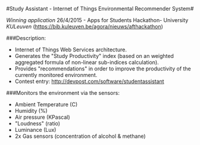 #Study Assistant - Internet of Things Environmental Recommender System#

*Winning application*
26/4/2015 - Apps for Students Hackathon​ - ​University *KULeuven* (https://bib.kuleuven.be/agora/nieuws/afthackathon​)

###Description:

+ Internet of Things Web Services architecture.
+ Generates the "Study Productivity" index (based on an weighted aggregated formula of non-linear sub-indices calculation).
+ Provides "recommendations" in order to improve the productivity of the currently monitored environment.​​
+ Contest entry: http://devpost.com/software/studentassistant​

###Monitors the environment via the sensors:

+ Ambient Temperature (C)
+ Humidity (%)
+ Air pressure (KPascal)
+ "Loudness" (ratio)
+ Luminance (Lux)
+ 2x Gas sensors (concentration of alcohol & methane)​